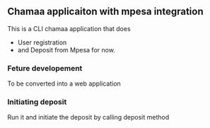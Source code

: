 ## Chamaa applicaiton with mpesa integration
This is a CLI chamaa application that does
- User registration
- and Deposit from Mpesa
for now.
### Feture developement
To be converted into a web application

### Initiating deposit
Run it and initiate the deposit by calling deposit method